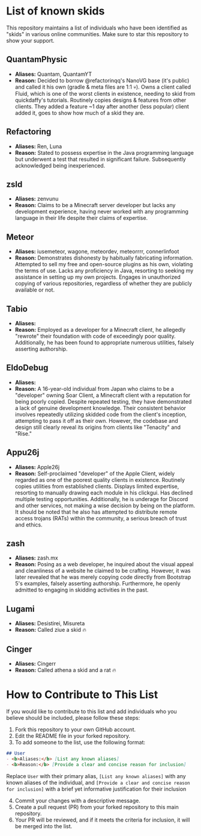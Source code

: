 # List of known skids

This repository maintains a list of individuals who have been identified as "skids" in various online communities.
Make sure to star this repository to show your support.

## QuantamPhysic
- <b>Aliases:</b> Quantam, QuantamYT
- <b>Reason:</b> Decided to borrow @refactorinqq's NanoVG base (it's public) and called it his own (gradle & meta files are 1:1 💀). Owns a client called Fluid, which is one of the worst clients in existence, needing to skid from quickdaffy's tutorials. Routinely copies designs & features from other clients. They added a feature ~1 day after another (less popular) client added it, goes to show how much of a skid they are.

## Refactoring
- <b>Aliases:</b> Ren, Luna
- <b>Reason:</b> Stated to possess expertise in the Java programming language but underwent a test that resulted in significant failure. Subsequently acknowledged being inexperienced.

## zsld
- <b>Aliases:</b> zenvunu
- <b>Reason:</b> Claims to be a Minecraft server developer but lacks any development experience, having never worked with any programming language in their life despite their claims of expertise.

## Meteor
- <b>Aliases:</b> iusemeteor, wagone, meteordev, meteorrrr, connerlinfoot
- <b>Reason:</b> Demonstrates dishonesty by habitually fabricating information. Attempted to sell my free and open-source plugins as his own, violating the terms of use. Lacks any proficiency in Java, resorting to seeking my assistance in setting up my own projects. Engages in unauthorized copying of various repositories, regardless of whether they are publicly available or not.


## Tabio
- <b>Aliases:</b>
- <b>Reason:</b> Employed as a developer for a Minecraft client, he allegedly "rewrote" their foundation with code of exceedingly poor quality. Additionally, he has been found to appropriate numerous utilities, falsely asserting authorship.

## EldoDebug
- <b>Aliases:</b>
- <b>Reason:</b> A 16-year-old individual from Japan who claims to be a "developer" owning Soar Client, a Minecraft client with a reputation for being poorly copied. Despite repeated testing, they have demonstrated a lack of genuine development knowledge. Their consistent behavior involves repeatedly utilizing skidded code from the client's inception, attempting to pass it off as their own. However, the codebase and design still clearly reveal its origins from clients like "Tenacity" and "Rise."

## Appu26j
- <b>Aliases:</b> Apple26j
- <b>Reason:</b> Self-proclaimed "developer" of the Apple Client, widely regarded as one of the poorest quality clients in existence. Routinely copies utilities from established clients. Displays limited expertise, resorting to manually drawing each module in his clickgui. Has declined multiple testing opportunities. Additionally, he is underage for Discord and other services, not making a wise decision by being on the platform. It should be noted that he also has attempted to distribute remote access trojans (RATs) within the community, a serious breach of trust and ethics.

## zash
- <b>Aliases:</b> zash.mx
- <b>Reason:</b> Posing as a web developer, he inquired about the visual appeal and cleanliness of a website he claimed to be crafting. However, it was later revealed that he was merely copying code directly from Bootstrap 5's examples, falsely asserting authorship. Furthermore, he openly admitted to engaging in skidding activities in the past.

## Lugami
- <b>Aliases:</b> Desistirei, Misureta
- <b>Reason:</b> Called ziue a skid 🔥

## Cinger
- <b>Aliases:</b> Cingerr
- <b>Reason:</b> Called athena a skid and a rat 🔥

# How to Contribute to This List

If you would like to contribute to this list and add individuals who you believe should be included, please follow these steps:

1. Fork this repository to your own GitHub account.
2. Edit the README file in your forked repository.
3. To add someone to the list, use the following format:

```markdown
## User
- <b>Aliases:</b> [List any known aliases]
- <b>Reason:</b> [Provide a clear and concise reason for inclusion]
```

Replace `User` with their primary alias, `[List any known aliases]` with any known aliases of the individual, and `[Provide a clear and concise reason for inclusion]` with a brief yet informative justification for their inclusion

4. Commit your changes with a descriptive message.
5. Create a pull request (PR) from your forked repository to this main repository.
6. Your PR will be reviewed, and if it meets the criteria for inclusion, it will be merged into the list.
